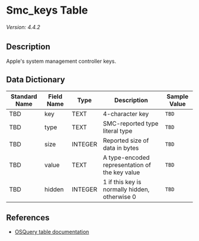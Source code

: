 # Smc_keys Table
###### Version: 4.4.2

## Description
Apple's system management controller keys.

## Data Dictionary
|Standard Name|Field Name|Type|Description|Sample Value|
|---|---|---|---|---|
|TBD|key|TEXT|4-character key|`TBD`|
|TBD|type|TEXT|SMC-reported type literal type|`TBD`|
|TBD|size|INTEGER|Reported size of data in bytes|`TBD`|
|TBD|value|TEXT|A type-encoded representation of the key value|`TBD`|
|TBD|hidden|INTEGER|1 if this key is normally hidden, otherwise 0|`TBD`|

## References
* [OSQuery table documentation](https://osquery.io/schema/current#smc_keys)
